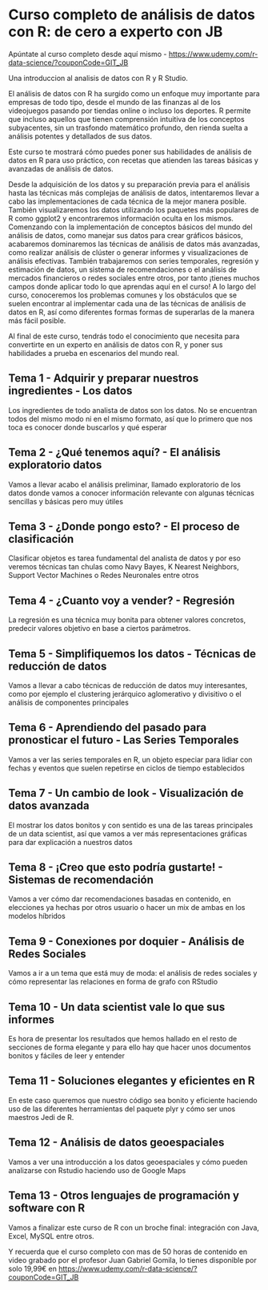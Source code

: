 # Curso completo de análisis de datos con R: de cero a experto con JB
Apúntate al curso completo desde aquí mismo - https://www.udemy.com/r-data-science/?couponCode=GIT_JB

Una introduccion al analisis de datos con R y R Studio. 

El análisis de datos con R ha surgido como un enfoque muy importante para empresas de todo tipo, desde el mundo de las finanzas al de los videojuegos pasando por tiendas online o incluso los deportes. R permite que incluso aquellos que tienen comprensión intuitiva de los conceptos subyacentes, sin un trasfondo matemático profundo, den rienda suelta a análisis potentes y detallados de sus datos.

Este curso te mostrará cómo puedes poner sus habilidades de análisis de datos en R para uso práctico, con recetas que atienden las tareas básicas y avanzadas de análisis de datos. 

Desde la adquisición de los datos y su preparación previa para el análisis hasta las técnicas más complejas de análisis de datos, intentaremos llevar a cabo las implementaciones de cada técnica de la mejor manera posible. 
También visualizaremos los datos utilizando los paquetes más populares de R como ggplot2 y encontraremos información oculta en los mismos. 
Comenzando con la implementación de conceptos básicos del mundo del análisis de datos, como manejar sus datos para crear gráficos básicos, acabaremos dominaremos las técnicas de análisis de datos más avanzadas, como realizar análisis de clúster o generar informes y visualizaciones de análisis efectivas. 
También trabajaremos con series temporales, regresión y estimación de datos, un sistema de recomendaciones o el análisis de mercados financieros o redes sociales entre otros, por tanto ¡tienes muchos campos donde aplicar todo lo que aprendas aquí en el curso!
A lo largo del curso, conoceremos los problemas comunes y los obstáculos que se suelen encontrar al implementar cada una de las técnicas de análisis de datos en R, así como diferentes formas formas de superarlas de la manera más fácil posible.

Al final de este curso, tendrás todo el conocimiento que necesita para convertirte en un experto en análisis de datos con R, y poner sus habilidades a prueba en escenarios del mundo real.


## Tema 1 - Adquirir y preparar nuestros ingredientes - Los datos
Los ingredientes de todo analista de datos son los datos. No se encuentran todos del mismo modo ni en el mismo formato, así que lo primero que nos toca es conocer donde buscarlos y qué esperar

## Tema 2 - ¿Qué tenemos aquí? - El análisis exploratorio datos
Vamos a llevar acabo el análisis preliminar, llamado exploratorio de los datos donde vamos a conocer información relevante con algunas técnicas sencillas y básicas pero muy útiles

## Tema 3 - ¿Donde pongo esto? - El proceso de clasificación
Clasificar objetos es tarea fundamental del analista de datos y por eso veremos técnicas tan chulas como Navy Bayes, K Nearest Neighbors, Support Vector Machines o Redes Neuronales entre otros

## Tema 4 - ¿Cuanto voy a vender? - Regresión
La regresión es una técnica muy bonita para obtener valores concretos, predecir valores objetivo en base a ciertos parámetros.

## Tema 5 - Simplifiquemos los datos - Técnicas de reducción de datos
Vamos a llevar a cabo técnicas de reducción de datos muy interesantes, como por ejemplo el clustering jerárquico aglomerativo y divisitivo o el análisis de componentes principales

## Tema 6 - Aprendiendo del pasado para pronosticar el futuro - Las Series Temporales
Vamos a ver las series temporales en R, un objeto especiar para lidiar con fechas y eventos que suelen repetirse en ciclos de tiempo establecidos

## Tema 7 - Un cambio de look - Visualización de datos avanzada
El mostrar los datos bonitos y con sentido es una de las tareas principales de un data scientist, así que vamos a ver más representaciones gráficas para dar explicación a nuestros datos

## Tema 8 - ¡Creo que esto podría gustarte! - Sistemas de recomendación
Vamos a ver cómo dar recomendaciones basadas en contenido, en elecciones ya hechas por otros usuario o hacer un mix de ambas en los modelos híbridos

## Tema 9 - Conexiones por doquier - Análisis de Redes Sociales
Vamos a ir a un tema que está muy de moda: el análisis de redes sociales y cómo representar las relaciones en forma de grafo con RStudio

## Tema 10 - Un data scientist vale lo que sus informes
Es hora de presentar los resultados que hemos hallado en el resto de secciones de forma elegante y para ello hay que hacer unos documentos bonitos y fáciles de leer y entender

## Tema 11 - Soluciones elegantes y eficientes en R
En este caso queremos que nuestro código sea bonito y eficiente haciendo uso de las diferentes herramientas del paquete plyr y cómo ser unos maestros Jedi de R.

## Tema 12 - Análisis de datos geoespaciales
Vamos a ver una introducción a los datos geoespaciales y cómo pueden analizarse con Rstudio haciendo uso de Google Maps

## Tema 13 - Otros lenguajes de programación y software con R
Vamos a finalizar este curso de R con un broche final: integración con Java, Excel, MySQL entre otros.

Y recuerda que el curso completo con mas de 50 horas de contenido en video grabado por el profesor Juan Gabriel Gomila, lo tienes disponible por solo 19,99€ en https://www.udemy.com/r-data-science/?couponCode=GIT_JB

